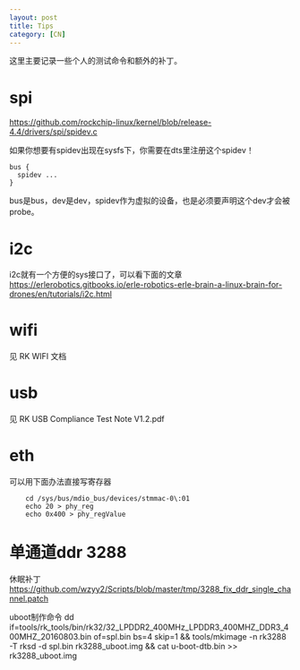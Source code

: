 ```yaml
---
layout: post
title: Tips
category: [CN]
---
```



这里主要记录一些个人的测试命令和额外的补丁。


# spi

https://github.com/rockchip-linux/kernel/blob/release-4.4/drivers/spi/spidev.c

如果你想要有spidev出现在sysfs下，你需要在dts里注册这个spidev！

    bus {
      spidev ...
    }

bus是bus，dev是dev，spidev作为虚拟的设备，也是必须要声明这个dev才会被probe。


# i2c

i2c就有一个方便的sys接口了，可以看下面的文章
https://erlerobotics.gitbooks.io/erle-robotics-erle-brain-a-linux-brain-for-drones/en/tutorials/i2c.html


# wifi

见 RK WIFI 文档 

# usb

见 RK USB Compliance Test Note V1.2.pdf

# eth

可以用下面办法直接写寄存器

        cd /sys/bus/mdio_bus/devices/stmmac-0\:01
        echo 20 > phy_reg
        echo 0x400 > phy_regValue

# 单通道ddr 3288

休眠补丁
https://github.com/wzyy2/Scripts/blob/master/tmp/3288_fix_ddr_single_channel.patch

uboot制作命令
dd if=tools/rk_tools/bin/rk32/32_LPDDR2_400MHz_LPDDR3_400MHZ_DDR3_400MHZ_20160803.bin
of=spl.bin bs=4 skip=1 && tools/mkimage -n rk3288 -T rksd -d spl.bin
rk3288_uboot.img && cat u-boot-dtb.bin >> rk3288_uboot.img
